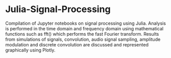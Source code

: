 # Julia-Signal-Processing
Compilation of Jupyter notebooks on signal processing using Julia. Analysis is performed in the time domain and frequency domain using mathematical functions such as fft() which performs the fast Fourier transform. Results from simulations of signals, convolution, audio signal sampling, amplitude modulation and discrete convolution are discussed and represented graphically using Plotly. 
